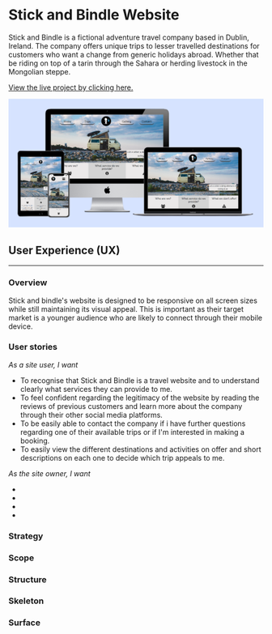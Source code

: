 # Stick and Bindle Website

Stick and Bindle is a fictional adventure travel company based in Dublin, Ireland.
The company offers unique trips to lesser travelled destinations for customers who want a change from generic holidays abroad.
Whether that be riding on top of a tarin through the Sahara or herding livestock in the Mongolian steppe.

[View the live project by clicking here.](https://shanekeran.github.io/stickandbindle/)

![mockup of the website on diffrent devices](assets/images/website-mockup.PNG "stickandbindle.ie")

## User Experience (UX)
___
### Overview

Stick and bindle's website is designed to be responsive on all screen sizes while still maintaining its visual appeal. 
This is important as their target market is a younger audience who are likely to connect through their mobile device.

### User stories

*As a site user, I want*

- To recognise that Stick and Bindle is a travel website and to understand clearly what services they can provide to me.
- To feel confident regarding the legitimacy of the website by reading the reviews of previous customers and learn more about the company through their other social media platforms.
- To be easily able to contact the company if i have further questions regarding one of their available trips or if I'm interested in making a booking.
- To easily view the different destinations and activities on offer and short descriptions on each one to decide which trip appeals to me.

*As the site owner, I want*

- 
- 
- 
- 

### Strategy


### Scope


### Structure


### Skeleton


### Surface
